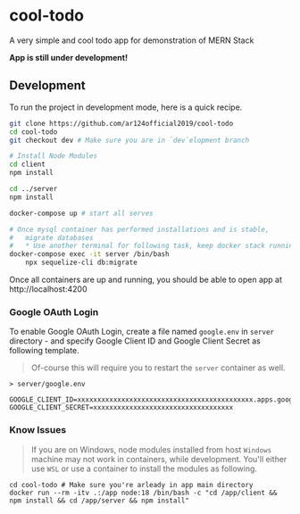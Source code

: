 # cool-todo
A very simple and cool todo app for demonstration of MERN Stack

**App is still under development!**

## Development
To run the project in development mode, here is a quick recipe.

```sh
git clone https://github.com/ar124official2019/cool-todo
cd cool-todo
git checkout dev # Make sure you are in `dev`elopment branch

# Install Node Modules
cd client
npm install

cd ../server
npm install

docker-compose up # start all serves

# Once mysql container has performed installations and is stable,
#   migrate databases
#   * Use another terminal for following task, keep docker stack running
docker-compose exec -it server /bin/bash
    npx sequelize-cli db:migrate
```

Once all containers are up and running, you should be able to open app at http://localhost:4200

### Google OAuth Login
To enable Google OAuth Login, create a file named `google.env` in `server` directory - and specify Google Client ID and Google Client Secret as following template.

> Of-course this will require you to restart the `server` container as well.

`> server/google.env`

```env
GOOGLE_CLIENT_ID=xxxxxxxxxxxxxxxxxxxxxxxxxxxxxxxxxxxxxxxxxxxx.apps.googleusercontent.com
GOOGLE_CLIENT_SECRET=xxxxxxxxxxxxxxxxxxxxxxxxxxxxxxxxxxx
```

### Know Issues
> If you are on Windows, node modules installed from host `Windows` machine may not work in containers, while development. You'll either use `WSL` or use a container to install the modules as following.
```
cd cool-todo # Make sure you're arleady in app main directory
docker run --rm -itv .:/app node:18 /bin/bash -c "cd /app/client && npm install && cd /app/server && npm install"
```
